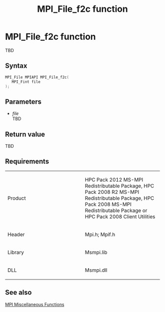 ﻿---
title: MPI_File_f2c function
TOCTitle: MPI_File_f2c function
ms:assetid: 06be8e19-475c-4560-858f-cc5e92104e1d
ms:mtpsurl: https://msdn.microsoft.com/en-us/library/Dn473309(v=VS.85)
ms:contentKeyID: 59360855
ms.date: 03/28/2018
mtps_version: v=VS.85
f1_keywords:
- mpi/MPI_File_f2c
- MPI_File_f2c
- mpif/MPI_File_f2c
dev_langs:
- C++
- C
---

# MPI\_File\_f2c function

TBD

## Syntax

``` c++
MPI_File MPIAPI MPI_File_f2c(
   MPI_Fint file
);
```

## Parameters

  - *file*  
    TBD

## Return value

TBD

## Requirements

<table>
<colgroup>
<col style="width: 50%" />
<col style="width: 50%" />
</colgroup>
<tbody>
<tr class="odd">
<td><p>Product</p></td>
<td><p>HPC Pack 2012 MS-MPI Redistributable Package, HPC Pack 2008 R2 MS-MPI Redistributable Package, HPC Pack 2008 MS-MPI Redistributable Package or HPC Pack 2008 Client Utilities</p></td>
</tr>
<tr class="even">
<td><p>Header</p></td>
<td>Mpi.h;
Mpif.h</td>
</tr>
<tr class="odd">
<td><p>Library</p></td>
<td>Msmpi.lib</td>
</tr>
<tr class="even">
<td><p>DLL</p></td>
<td>Msmpi.dll</td>
</tr>
</tbody>
</table>


## See also

[MPI Miscellaneous Functions](mpi-miscellaneous-functions.md)

